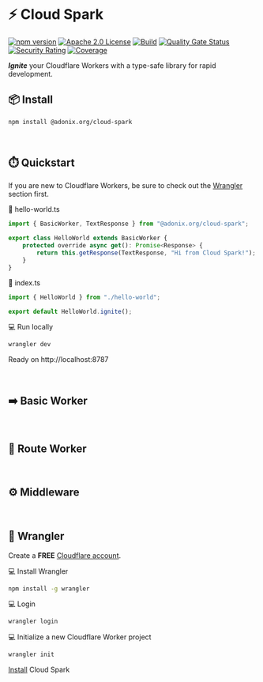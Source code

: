 # ⚡️ Cloud Spark

[![npm version](https://img.shields.io/npm/v/@adonix.org/cloud-spark.svg?color=blue)](https://www.npmjs.com/package/@adonix.org/cloud-spark)
[![Apache 2.0 License](https://img.shields.io/badge/License-Apache%202.0-blue.svg)](https://github.com/adonix-org/cloud-spark/blob/main/LICENSE)
[![Build](https://github.com/adonix-org/cloud-spark/actions/workflows/build.yml/badge.svg)](https://github.com/adonix-org/postrise/actions/workflows/build.yml)
[![Quality Gate Status](https://sonarcloud.io/api/project_badges/measure?project=adonix-org_cloud-spark&metric=alert_status)](https://sonarcloud.io/summary/overall?id=adonix-org_cloud-spark&branch=main)
[![Security Rating](https://sonarcloud.io/api/project_badges/measure?project=adonix-org_cloud-spark&metric=security_rating)](https://sonarcloud.io/summary/overall?id=adonix-org_cloud-spark&branch=main)
[![Coverage](https://sonarcloud.io/api/project_badges/measure?project=adonix-org_cloud-spark&metric=coverage)](https://sonarcloud.io/summary/overall?id=adonix-org_cloud-spark&branch=main)

**_Ignite_** your Cloudflare Workers with a type-safe library for rapid development.

## :package: Install

```bash
npm install @adonix.org/cloud-spark
```

<br>

## :stopwatch: Quickstart

If you are new to Cloudflare Workers, be sure to check out the [Wrangler](#cowboy_hat_face-wrangler) section first.

:page_facing_up: hello-world.ts

```ts
import { BasicWorker, TextResponse } from "@adonix.org/cloud-spark";

export class HelloWorld extends BasicWorker {
    protected override async get(): Promise<Response> {
        return this.getResponse(TextResponse, "Hi from Cloud Spark!");
    }
}
```

:page_facing_up: index.ts

```ts
import { HelloWorld } from "./hello-world";

export default HelloWorld.ignite();
```

:computer: Run locally

```bash
wrangler dev
```

Ready on http://localhost:8787

<br>

## :arrow_right: Basic Worker

<br>

## :twisted_rightwards_arrows: Route Worker

<br>

## :gear: Middleware

<br>

## :cowboy_hat_face: Wrangler

Create a **FREE** [Cloudflare account](https://dash.cloudflare.com/sign-up).

:computer: Install Wrangler

```bash
npm install -g wrangler
```

:computer: Login

```bash
wrangler login
```

:computer: Initialize a new Cloudflare Worker project

```bash
wrangler init
```

[Install](#package-install) Cloud Spark

